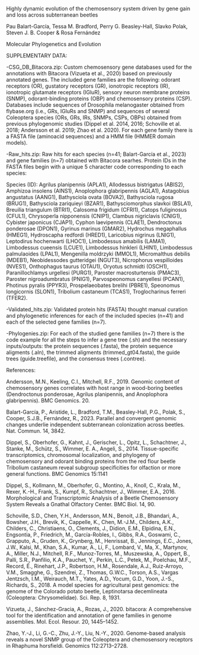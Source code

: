 Highly dynamic evolution of the chemosensory system driven by gene gain and loss across subterranean beetles

Pau Balart-García, Tessa M. Bradford, Perry G. Beasley-Hall, Slavko Polak, Steven J. B. Cooper & Rosa Fernández

Molecular Phylogenetics and Evolution

SUPPLEMENTARY DATA:

-CSG_DB_Bitacora.zip: Custom chemosensory gene databases used for the annotations with Bitacora (Vizueta et al., 2020) based on previously annotated genes.
The included gene families are the following: odorant receptors (OR), gustatory receptors (GR), ionotropic receptors (IR), ionotropic glutamate receptors (IGluR), sensory neuron membrane proteins (SNMP), odorant-binding proteins (OBP) and chemosensory proteins (CSP).
Databases include sequences of Drosophila melanogaster obtained from flybase.org (i.e., GRs, IGluRs and SNMP) and sequences of several Coleoptera species (ORs, GRs, IRs, SNMPs, CSPs, OBPs) obtained from previous phylogenomic studies (Dippel et al. 2014, 2016; Schoville et al. 2018; Andersson et al. 2019; Zhao et al. 2020).
For each gene family there is a FASTA file (aminoacid sequences) and a HMM file (HMMER domain models).

-Raw_hits.zip: Raw hits for each species (n=41; Balart-García et al., 2023) and gene families (n=7) obtained with Bitacora searhes. Protein IDs in the FASTA files begin with a unique 5 character code corresponding to each species:

Species (ID): Agrilus planipennis (APLA1), Allodessus bistrigatus (ABIS2), Amphizoa insolens (AINS1), Anoplophora glabripennis (AGLA1), Astagobius angustatus (AANG1), Bathysciola ovata (BOVA2), Bathysciola rugosa (BRUG1), Bathysciola zariquieyi (BZAR1), Bathysciomorphus slavkoi (BSLA1), Breuilia triangulum (BTRI1), Calosoma frigidum (CFRI1), Catops fuliginosus (CFUL1), Chrysoperla nipponensis (CNIP1), Clambus nigriclavis (CNIG1), Cybister japonicus (CJAP1), Cyphon laevipennis (CLAE1), Dendroctonus ponderosae (DPON1), Gyrinus marinus (GMAR2), Hydrochus megaphallus (HMEG1), Hydroscapha redfordi (HRED1), Laricobius nigrinus (LNIG1), Leptodirus hochenwarti (LHOC1), Limbodessus amabilis (LAMA1), Limbodessus cueensis (LCUE1), Limbodessus hinkleri (LHIN1), Limbodessus palmulaoides (LPAL1), Mengenilla moldrzyki (MMOL1), Micromalthus debilis (MDEB1), Neobidessodes gutteridgei (NGUT3), Nicrophorus vespilloides (NVES1), Onthophagus taurus (OTAU1), Oryotus schmidti (OSCH1), Paranillochlamys urgellesi (PURG1), Paroster macrosturtensis (PMAC3), Paroster nigroadumbratus (PNIG1), Parvospeonomus canyellesi (PCAN1), Photinus pyralis (PPYR3), Prospelaeobates brelihi (PBRE1), Speonomus longicornis (SLON1), Tribolium castaneum (TCAS1), Troglocharinus ferreri (TFER2).

-Validated_hits.zip: Validated protein hits (FASTA) thought manual curation and phylogenetic inferences for each of the included species (n=41) and each of the selected gene families (n=7).

-Phylogenies.zip: For each of the studied gene families (n=7) there is the code example for all the steps to infer a gene tree (.sh) and the necessary inputs/outputs: the protein sequences (.fasta), the protein sequence aligments (.aln), the trimmed aligments (trimmed_gt04.fasta), the guide trees (guide.treefile), and the consensus trees (.contree).

References:

Andersson, M.N., Keeling, C.I., Mitchell, R.F., 2019. Genomic content of chemosensory genes correlates with host range in wood-boring beetles (Dendroctonus ponderosae, Agrilus planipennis, and Anoplophora glabripennis). BMC Genomics. 20.

Balart-García, P., Aristide, L., Bradford, T.M., Beasley-Hall, P.G., Polak, S., Cooper, S.J.B., Fernández, R., 2023. Parallel and convergent genomic changes underlie independent subterranean colonization across beetles. Nat. Commun. 14, 3842.

Dippel, S., Oberhofer, G., Kahnt, J., Gerischer, L., Opitz, L., Schachtner, J., Stanke, M., Schütz, S., Wimmer, E. A., Angeli, S., 2014. Tissue-specific transcriptomics, chromosomal localization, and phylogeny of chemosensory and odorant binding proteins from the red flour beetle Tribolium castaneum reveal subgroup specificities for olfaction or more general functions. BMC Genomics 15:1141

Dippel, S., Kollmann, M., Oberhofer, G., Montino, A., Knoll, C., Krala, M., Rexer, K.-H., Frank, S., Kumpf, R., Schachtner, J., Wimmer, E.A., 2016. Morphological and Transcriptomic Analysis of a Beetle Chemosensory System Reveals a Gnathal Olfactory Center. BMC Biol. 14, 90.

Schoville, S.D., Chen, Y.H., Andersson, M.N., Benoit, J.B., Bhandari, A., Bowsher, J.H., Brevik, K., Cappelle, K., Chen, M.-J.M., Childers, A.K., Childers, C., Christiaens, O., Clements, J., Didion, E.M., Elpidina, E.N., Engsontia, P., Friedrich, M., García-Robles, I., Gibbs, R.A., Goswami, C., Grapputo, A., Gruden, K., Grynberg, M., Henrissat, B., Jennings, E.C., Jones, J.W., Kalsi, M., Khan, S.A., Kumar, A., Li, F., Lombard, V., Ma, X., Martynov, A., Miller, N.J., Mitchell, R.F., Munoz-Torres, M., Muszewska, A., Oppert, B., Palli, S.R., Panfilio, K.A., Pauchet, Y., Perkin, L.C., Petek, M., Poelchau, M.F., Record, É., Rinehart, J.P., Robertson, H.M., Rosendale, A.J., Ruiz-Arroyo, V.M., Smagghe, G., Szendrei, Z., Thomas, G.W.C., Torson, A.S., Vargas Jentzsch, I.M., Weirauch, M.T., Yates, A.D., Yocum, G.D., Yoon, J.-S., Richards, S., 2018. A model species for agricultural pest genomics: the genome of the Colorado potato beetle, Leptinotarsa decemlineata (Coleoptera: Chrysomelidae). Sci. Rep. 8, 1931.

Vizueta, J., Sánchez-Gracia, A., Rozas, J., 2020. bitacora: A comprehensive tool for the identification and annotation of gene families in genome assemblies. Mol. Ecol. Resour. 20, 1445–1452.

Zhao, Y.-J., Li, G.-C., Zhu, J.-Y., Liu, N.-Y., 2020. Genome-based analysis reveals a novel SNMP group of the Coleoptera and chemosensory receptors in Rhaphuma horsfieldi. Genomics 112:2713–2728.
